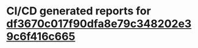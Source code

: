 # CI/CD generated reports for [df3670c017f90dfa8e79c348202e39c6f416c665](https://github.com/hydephp/develop/commit/df3670c017f90dfa8e79c348202e39c6f416c665)
